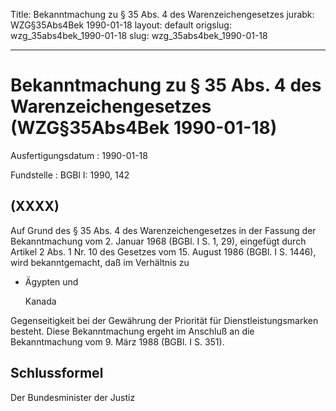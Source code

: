 Title: Bekanntmachung zu § 35 Abs. 4 des Warenzeichengesetzes
jurabk: WZG§35Abs4Bek 1990-01-18
layout: default
origslug: wzg_35abs4bek_1990-01-18
slug: wzg_35abs4bek_1990-01-18

---

# Bekanntmachung zu § 35 Abs. 4 des Warenzeichengesetzes (WZG§35Abs4Bek 1990-01-18)

Ausfertigungsdatum
:   1990-01-18

Fundstelle
:   BGBl I: 1990, 142



## (XXXX)

Auf Grund des § 35 Abs. 4 des Warenzeichengesetzes in der Fassung der
Bekanntmachung vom 2. Januar 1968 (BGBl. I S. 1, 29), eingefügt durch
Artikel 2 Abs. 1 Nr. 10 des Gesetzes vom 15. August 1986 (BGBl. I S.
1446), wird bekanntgemacht, daß im Verhältnis zu

*   Ägypten und

    Kanada



Gegenseitigkeit bei der Gewährung der Priorität für
Dienstleistungsmarken besteht.
Diese Bekanntmachung ergeht im Anschluß an die Bekanntmachung vom 9.
März 1988 (BGBl. I S. 351).


## Schlussformel

Der Bundesminister der Justiz

